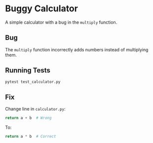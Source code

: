 # Buggy Calculator

A simple calculator with a bug in the `multiply` function.

## Bug

The `multiply` function incorrectly adds numbers instead of multiplying them.

## Running Tests

```bash
pytest test_calculator.py
```

## Fix

Change line in `calculator.py`:
```python
return a + b  # Wrong
```

To:
```python
return a * b  # Correct
```


